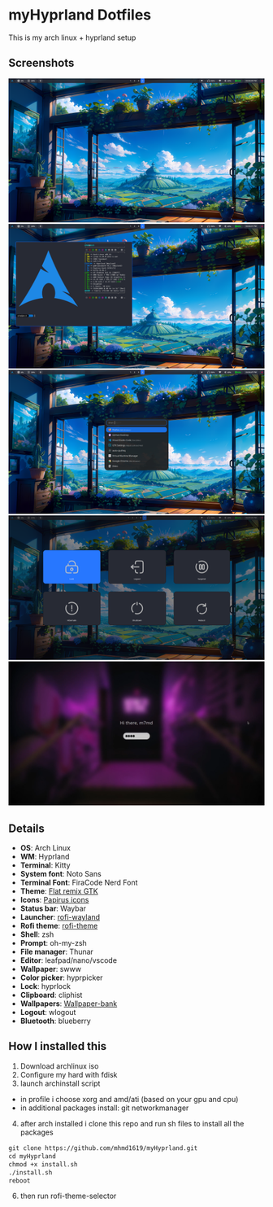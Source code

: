 # myHyprland Dotfiles

This is my arch linux + hyprland setup

## Screenshots

<img alt="screenshot" src="./images/1.png">
<img alt="screenshot" src="./images/2.png">
<img alt="screenshot" src="./images/3.png">
<img alt="screenshot" src="./images/4.png">
<img alt="screenshot" src="./images/5.png">

## Details

- **OS**: Arch Linux
- **WM**: Hyprland
- **Terminal**: Kitty
- **System font**: Noto Sans
- **Terminal Font**: FiraCode Nerd Font
- **Theme**: [Flat remix GTK](https://drasite.com/flat-remix-gtk)
- **Icons**: [Papirus icons](https://github.com/PapirusDevelopmentTeam/papirus-icon-theme)
- **Status bar**: Waybar
- **Launcher**: [rofi-wayland](https://github.com/lbonn/rofi)
- **Rofi theme**: [rofi-theme](https://github.com/newmanls/rofi-themes-collection)
- **Shell**: zsh
- **Prompt**: oh-my-zsh
- **File manager**: Thunar
- **Editor**: leafpad/nano/vscode
- **Wallpaper**: swww
- **Color picker**: hyprpicker
- **Lock**: hyprlock
- **Clipboard**: cliphist
- **Wallpapers**: [Wallpaper-bank](https://github.com/JaKooLit/Wallpaper-Bank)
- **Logout**: wlogout
- **Bluetooth**: blueberry

## How I installed this

1. Download archlinux iso
2. Configure my hard with fdisk
3. launch archinstall script

- in profile i choose xorg and amd/ati (based on your gpu and cpu)
- in additional packages install: git networkmanager

4. after arch installed i clone this repo and run sh files to install all the packages

```
git clone https://github.com/mhmd1619/myHyprland.git
cd myHyprland
chmod +x install.sh
./install.sh
reboot
```

6. then run rofi-theme-selector

